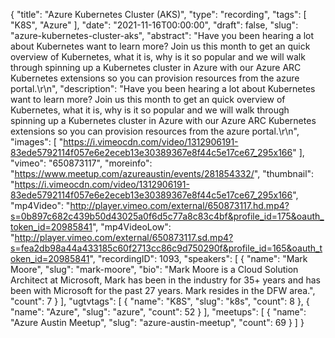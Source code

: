 {
  "title": "Azure Kubernetes Cluster (AKS)",
  "type": "recording",
  "tags": [
    "K8S",
    "Azure"
  ],
  "date": "2021-11-16T00:00:00",
  "draft": false,
  "slug": "azure-kubernetes-cluster-aks",
  "abstract": "Have you been hearing a lot about Kubernetes want to learn more? Join us this month to get an quick overview of Kubernetes, what it is, why is it so popular and we will walk through spinning up a Kubernetes cluster in Azure with our Azure ARC Kubernetes extensions so you can provision resources from the azure portal.\r\n",
  "description": "Have you been hearing a lot about Kubernetes want to learn more? Join us this month to get an quick overview of Kubernetes, what it is, why is it so popular and we will walk through spinning up a Kubernetes cluster in Azure with our Azure ARC Kubernetes extensions so you can provision resources from the azure portal.\r\n",
  "images": [
    "https://i.vimeocdn.com/video/1312906191-83ede5792114f057e6e2eceb13e30389367e8f44c5e17ce67_295x166"
  ],
  "vimeo": "650873117",
  "moreinfo": "https://www.meetup.com/azureaustin/events/281854332/",
  "thumbnail": "https://i.vimeocdn.com/video/1312906191-83ede5792114f057e6e2eceb13e30389367e8f44c5e17ce67_295x166",
  "mp4Video": "http://player.vimeo.com/external/650873117.hd.mp4?s=0b897c682c439b50d43025a0f6d5c77a8c83c4bf&profile_id=175&oauth_token_id=20985841",
  "mp4VideoLow": "http://player.vimeo.com/external/650873117.sd.mp4?s=fea2db98a44a433185c60f2713cc86c9d750290f&profile_id=165&oauth_token_id=20985841",
  "recordingID": 1093,
  "speakers": [
    {
      "name": "Mark Moore",
      "slug": "mark-moore",
      "bio": "Mark Moore is a Cloud Solution Architect at Microsoft, Mark has been in the industry for 35+ years and has been with Microsoft for the past 27 years. Mark resides in the DFW area.",
      "count": 7
    }
  ],
  "ugtvtags": [
    {
      "name": "K8S",
      "slug": "k8s",
      "count": 8
    },
    {
      "name": "Azure",
      "slug": "azure",
      "count": 52
    }
  ],
  "meetups": [
    {
      "name": "Azure Austin Meetup",
      "slug": "azure-austin-meetup",
      "count": 69
    }
  ]
}
